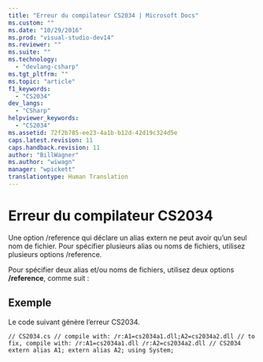```yaml
---
title: "Erreur du compilateur CS2034 | Microsoft Docs"
ms.custom: ""
ms.date: "10/29/2016"
ms.prod: "visual-studio-dev14"
ms.reviewer: ""
ms.suite: ""
ms.technology: 
  - "devlang-csharp"
ms.tgt_pltfrm: ""
ms.topic: "article"
f1_keywords: 
  - "CS2034"
dev_langs: 
  - "CSharp"
helpviewer_keywords: 
  - "CS2034"
ms.assetid: 72f2b785-ee23-4a1b-b12d-42d19c324d5e
caps.latest.revision: 11
caps.handback.revision: 11
author: "BillWagner"
ms.author: "wiwagn"
manager: "wpickett"
translationtype: Human Translation
---
```

# Erreur du compilateur CS2034
Une option \/reference qui déclare un alias extern ne peut avoir qu’un seul nom de fichier. Pour spécifier plusieurs alias ou noms de fichiers, utilisez plusieurs options \/reference.  
  
 Pour spécifier deux alias et\/ou noms de fichiers, utilisez deux options **\/reference**, comme suit :  
  
## Exemple  
 Le code suivant génère l’erreur CS2034.  
  
```  
// CS2034.cs // compile with: /r:A1=cs2034a1.dll;A2=cs2034a2.dll // to fix, compile with: /r:A1=cs2034a1.dll /r:A2=cs2034a2.dll // CS2034 extern alias A1; extern alias A2; using System;  
```